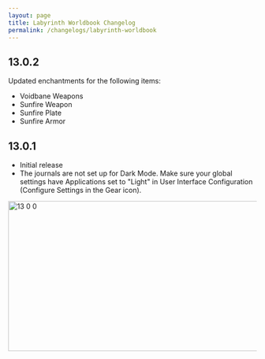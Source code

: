 ```yaml
---
layout: page
title: Labyrinth Worldbook Changelog
permalink: /changelogs/labyrinth-worldbook
---
```


## 13.0.2
Updated enchantments for the following items:

- Voidbane Weapons
- Sunfire Weapon
- Sunfire Plate
- Sunfire Armor

## 13.0.1
- Initial release
- The journals are not set up for Dark Mode.  Make sure your global settings have Applications set to "Light" in User Interface Configuration (Configure Settings in the Gear icon).

<img width="537" height="305" alt="13 0 0" src="https://github.com/user-attachments/assets/46145c51-6636-4d0c-aa90-876b75d3328c" />

